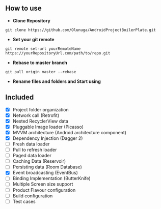 ## How to use

- **Clone Repository** 
```
git clone https://github.com/Olunuga/AndroidProjectBoilerPlate.git
```

- **Set your git remote** 
```
git remote set-url yourRemoteName https://yourRepositoryUrl.com/path/to/repo.git
```

- **Rebase to master branch** 
```
git pull origin master --rebase
```

- **Rename files and folders and Start using**



## Included
- [x] Project folder organization
- [X] Network call (Retrofit)
- [x] Nested RecyclerView data
- [x] Pluggable Image loader (Picasso)
- [x] MVVM architecture (Android architecture component)
- [X] Dependency Injection (Dagger 2)
- [ ] Fresh data loader
- [ ] Pull to refresh loader 
- [ ] Paged data loader 
- [ ] Caching Data (Reservoir)
- [ ] Persisting data (Room Database)
- [x] Event broadcasting (EventBus)
- [ ] Binding Implementation (ButterKnife)
- [ ] Multiple Screen size support
- [ ] Product Flavour configuration
- [ ] Build configuration
- [ ] Test cases
